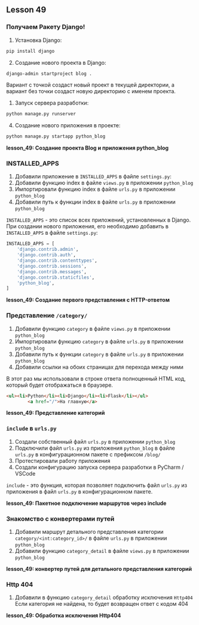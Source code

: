 ## Lesson 49

### Получаем Ракету Django!

1. Установка Django:
```bash
pip install django
```

2. Создание нового проекта в Django:
   
```bash
django-admin startproject blog .
```

Вариант с точкой создаст новый проект в текущей директории, а вариант без точки создаст новую директорию с именем проекта.

1. Запуск сервера разработки:
```bash
python manage.py runserver
```

4. Создание нового приложения в проекте:
```bash
python manage.py startapp python_blog
```

**lesson_49: Создание проекта Blog и приложения python_blog**

### INSTALLED_APPS

1. Добавили приложение в `INSTALLED_APPS` в файле `settings.py`:
2. Добавили функцию index в файле `views.py` в приложении `python_blog`
3. Импортировали функцию index в файле `urls.py` в приложении `python_blog`
4. Добавили путь к функции index в файле `urls.py` в приложении `python_blog`


`INSTALLED_APPS` - это список всех приложений, установленных в Django. При создании нового приложения, его необходимо добавить в `INSTALLED_APPS` в файле `settings.py`:

```python
INSTALLED_APPS = [
    'django.contrib.admin',
    'django.contrib.auth',
    'django.contrib.contenttypes',
    'django.contrib.sessions',
    'django.contrib.messages',
    'django.contrib.staticfiles',
    'python_blog',
]
```

**lesson_49: Создание первого представления с HTTP-ответом**

### Представление `/category/`

1. Добавили функцию `category` в файле `views.py` в приложении `python_blog`
2. Импортировали функцию `category` в файле `urls.py` в приложении `python_blog`
3. Добавили путь к функции `category` в файле `urls.py` в приложении `python_blog`
4. Добавили ссылки на обоих страницах для перехода между ними

В этот раз мы использовали в строке ответа полноценный HTML код, который будет отображаться в браузере.

```html
<ul><li>Python</li><li>Django</li><li>Flask</li></ul>
        <a href="/">На главную</a>
```

**lesson_49: Представление категорий**


### `include` в `urls.py`

1. Создали собственный файл `urls.py` в приложении `python_blog`
2. Подключили файл `urls.py` из приложения `python_blog` в файле `urls.py` в конфигурационном пакете с префиксом `/blog/`
3. Протестировали работу приложения
4. Создали конфигурацию запуска сервера разработки в PyCharm / VSCode


`include` - это функция, которая позволяет подключить файл `urls.py` из приложения в файл `urls.py` в конфигурационном пакете. 


**lesson_49: Пакетное подключение маршрутов через include**

### Знакомство с конвертерами путей
1. Добавили маршрут детального представления категории `category/<int:category_id>/` в файле `urls.py` в приложении `python_blog`
2. Добавили функцию `category_detail` в файле `views.py` в приложении `python_blog`


**lesson_49: конвертер путей для детального представления категорий**

### Http 404
1. Добавили в функцию `category_detail` обработку исключения `Http404`
Если категория не найдена, то будет возвращен ответ с кодом 404

**lesson_49: Обработка исключения Http404**